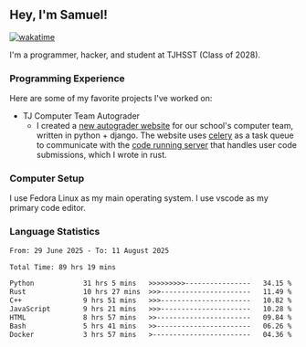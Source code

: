 ## Hey, I'm Samuel!
[![wakatime](https://wakatime.com/badge/user/879aea6b-e969-410f-b0b6-2bb4510bea6f.svg)](https://wakatime.com/@879aea6b-e969-410f-b0b6-2bb4510bea6f)

I'm a programmer, hacker, and student at TJHSST (Class of 2028).

### Programming Experience
Here are some of my favorite projects I've worked on:
- TJ Computer Team Autograder
  - I created a [new autograder website](https://github.com/TJ-Computer-Team/autograder2) for our school's computer team, written in python + django. The website uses [celery](https://github.com/celery/celery) as a task queue to communicate with the [code running server](https://github.com/TJ-Computer-Team/coderunner) that handles user code submissions, which I wrote in rust.

### Computer Setup
I use Fedora Linux as my main operating system. I use vscode as my primary code editor.

### Language Statistics
<!--START_SECTION:waka-->

```txt
From: 29 June 2025 - To: 11 August 2025

Total Time: 89 hrs 19 mins

Python            31 hrs 5 mins   >>>>>>>>>----------------   34.15 %
Rust              10 hrs 27 mins  >>>----------------------   11.49 %
C++               9 hrs 51 mins   >>>----------------------   10.82 %
JavaScript        9 hrs 21 mins   >>>----------------------   10.28 %
HTML              8 hrs 57 mins   >>-----------------------   09.84 %
Bash              5 hrs 41 mins   >>-----------------------   06.26 %
Docker            3 hrs 57 mins   >------------------------   04.36 %
```

<!--END_SECTION:waka-->
